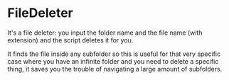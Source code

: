 # FileDeleter

It's a file deleter: you input the folder name and the file name (with extension) and the script deletes it for you.

It finds the file inside any subfolder so this is useful for that very specific case where you have an infinite folder and you need to delete a specific thing, it saves you the trouble of navigating a large amount of subfolders.

